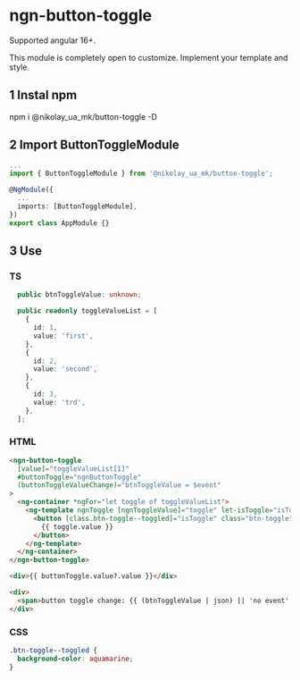 # ngn-button-toggle

Supported angular 16+.

This module is completely open to customize. Implement your template and style.

## 1 Instal npm

npm i @nikolay_ua_mk/button-toggle -D

## 2 Import ButtonToggleModule

```ts
...
import { ButtonToggleModule } from '@nikolay_ua_mk/button-toggle';

@NgModule({
  ...
  imports: [ButtonToggleModule],
})
export class AppModule {}
```

## 3 Use

### TS

```ts
  public btnToggleValue: unknown;

  public readonly toggleValueList = [
    {
      id: 1,
      value: 'first',
    },
    {
      id: 2,
      value: 'second',
    },
    {
      id: 3,
      value: 'trd',
    },
  ];
```

### HTML

```html
<ngn-button-toggle
  [value]="toggleValueList[1]"
  #buttonToggle="ngnButtonToggle"
  (buttonToggleValueChange)="btnToggleValue = $event"
>
  <ng-container *ngFor="let toggle of toggleValueList">
    <ng-template ngnToggle [ngnToggleValue]="toggle" let-isToggle="isToggle">
      <button [class.btn-toggle--toggled]="isToggle" class="btn-toggle">
        {{ toggle.value }}
      </button>
    </ng-template>
  </ng-container>
</ngn-button-toggle>

<div>{{ buttonToggle.value?.value }}</div>

<div>
  <span>button toggle change: {{ (btnToggleValue | json) || 'no event' }}</span>
</div>
```

### CSS

```css
.btn-toggle--toggled {
  background-color: aquamarine;
}
```
